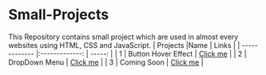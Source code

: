 # Small-Projects
This Repository contains small project which are used in almost every websites using HTML, CSS and JavaScript. 
| Projects      |Name                 | Links                                                                    |
| ------------- |:-------------:      | -----:                                                                   |
| 1             | Button Hover Effect | [Click me](https://gautam25raj.github.io/Small-Projects/Button%20Hover/) |
| 2             | DropDown Menu       | [Click me](https://gautam25raj.github.io/Small-Projects/Dropdown/)       |
| 3             | Coming Soon         | [Click me](https://gautam25raj.github.io/Small-Projects/)                |
